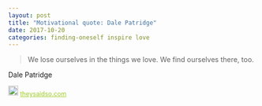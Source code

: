 ```yaml
---
layout: post
title: "Motivational quote: Dale Patridge"
date: 2017-10-20
categories: finding-oneself inspire love
---
```

> We lose ourselves in the things we love. We find ourselves there, too.

Dale Patridge

<span style="z-index:50;font-size:0.9em;"><img src="https://theysaidso.com/branding/theysaidso.png" height="20" width="20" alt="theysaidso.com"/><a href="https://theysaidso.com" title="Powered by quotes from theysaidso.com" style="color: #9fcc25; margin-left: 4px; vertical-align: middle;">theysaidso.com</a></span>
